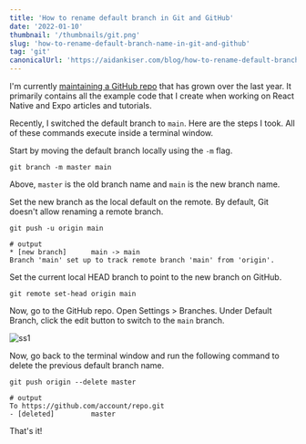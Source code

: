 ```yaml
---
title: 'How to rename default branch in Git and GitHub'
date: '2022-01-10'
thumbnail: '/thumbnails/git.png'
slug: 'how-to-rename-default-branch-name-in-git-and-github'
tag: 'git'
canonicalUrl: 'https://aidankiser.com/blog/how-to-rename-default-branch-name-in-git-and-github/'
---
```


I'm currently [maintaining a GitHub repo](https://github.com/kiseraidan/react-native-examples) that has grown over the last year. It primarily contains all the example code that I create when working on React Native and Expo articles and tutorials.

Recently, I switched the default branch to `main`. Here are the steps I took. All of these commands execute inside a terminal window.

Start by moving the default branch locally using the `-m` flag.

```shell
git branch -m master main
```

Above, `master` is the old branch name and `main` is the new branch name.

Set the new branch as the local default on the remote. By default, Git doesn't allow renaming a remote branch.

```shell
git push -u origin main

# output
* [new branch]      main -> main
Branch 'main' set up to track remote branch 'main' from 'origin'.
```

Set the current local HEAD branch to point to the new branch on GitHub.

```shell
git remote set-head origin main
```

Now, go to the GitHub repo. Open Settings > Branches. Under Default Branch, click the edit button to switch to the `main` branch.

![ss1](https://i.imgur.com/T9Mm8g5.png)

Now, go back to the terminal window and run the following command to delete the previous default branch name.

```shell
git push origin --delete master

# output
To https://github.com/account/repo.git
- [deleted]         master
```

That's it!
